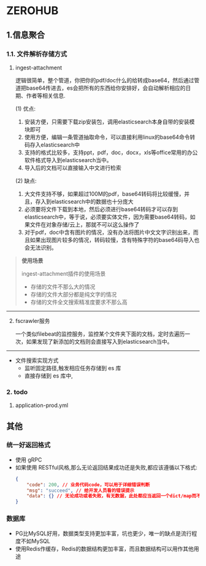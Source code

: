 # ZEROHUB

## 1.信息聚合

### 1.1. 文件解析存储方式
1. ingest-attachment 

    逻辑很简单，整个管道，你把你的pdf/doc什么的给转成base64，然后通过管道把base64传进去，es会把所有的东西给你安排好，会自动解析相应的日期、作者等相关信息.

   (1) 优点:
   1. 安装方便，只需要下载zip安装包，调用elasticsearch本身自带的安装模块即可
   2. 使用方便，编辑一条管道抽取命令，可以直接利用linux的base64命令转码存入elasticsearch中
   3. 支持的格式比较多，支持ppt，pdf，doc，docx，xls等office常用的办公软件格式导入到elasticsearch当中。
   4. 导入后的文档可以直接输入中文进行检索

   (2) 缺点:
   1. 大文件支持不够，如果超过100M的pdf，base64转码将比较缓慢，并且，存入到elasticsearch中的数据也十分庞大
   2. 必须要将文件下载到本地，然后必须进行base64转码才可以存到elasticsearch中，等于说，必须要实体文件，因为需要base64转码，如果文件在对象存储/云上，那就不可以这么操作了
   3. 对于pdf，doc中含有图片的情况，没有办法将图片中文文字识别出来，而且如果出现图片较多的情况，转码较慢，含有特殊字符的base64码导入也会无法识别。

> **使用场景**
> 
> ingest-attachment插件的使用场景
> - 存储的文件不那么大的情况
> - 存储的文件大部分都是纯文字的情况
> - 存储的文件全文搜索精准度要求不那么高

---

2. fscrawler服务

   一个类似filebeat的监控服务，监控某个文件夹下面的文档，定时去遍历一次，如果发现了新添加的文档则会直接写入到elasticsearch当中。


---
- 文件搜索实现方式
  - 监听固定路径,触发相应任务存储到 es 库
  - 直接存储到 es 库中,




### 2. todo
1. application-prod.yml


## 其他
### 统一好返回格式
- 使用 gRPC
- 如果使用 RESTful风格,那么无论返回结果成功还是失败,都应该遵循以下格式:
   ```json
   {
       "code": 200, // 业务代码code，可以用于详细错误判断
       "msg": "succeed", // 给开发人员看的错误提示
       "data": {} // 无论成功或者失败，有无数据，此处都应当返回一个dict/map而不应该是nil/None
   }
   ```

### 数据库
- PG比MySQL好用，数据类型支持更加丰富，坑也更少，唯一的缺点是流行程度不如MySQL
- 使用Redis作缓存，Redis的数据结构更加丰富，而且数据结构可以用作其他用途

### 